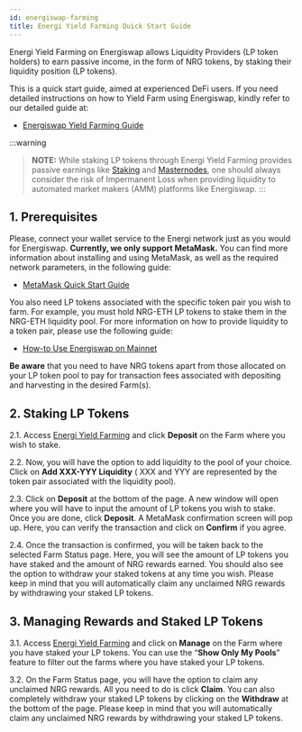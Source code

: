 ```yaml
---
id: energiswap-farming
title: Energi Yield Farming Quick Start Guide
---
```


Energi Yield Farming on Energiswap allows Liquidity Providers (LP token holders) to earn passive income, in the form of NRG tokens, by staking their liquidity position (LP tokens).

This is a quick start guide, aimed at experienced DeFi users. If you need detailed instructions on how to Yield Farm using Energiswap, kindly refer to our detailed guide at:

* [Energiswap Yield Farming Guide](https://wiki.energi.world/guides/energiswap-yield-farming)

:::warning
> **NOTE:** While staking LP tokens through Energi Yield Farming provides passive earnings like [Staking](https://wiki.energi.world/staking-guide) and [Masternodes](https://wiki.energi.world/masternode-guide), one should always consider the risk of Impermanent Loss when providing liquidity to automated market makers (AMM) platforms like Energiswap.
:::

## 1. Prerequisites

Please, connect your wallet service to the Energi network just as you would for Energiswap. **Currently, we only support MetaMask.** You can find more information about installing and using MetaMask, as well as the required network parameters, in the following guide:

* [MetaMask Quick Start Guide](./quickstart-metamask.md)

You also need LP tokens associated with the specific token pair you wish to farm. For example, you must hold NRG-ETH LP tokens to stake them in the NRG-ETH liquidity pool. For more information on how to provide liquidity to a token pair, please use the following guide:

* [How-to Use Energiswap on Mainnet](./energiswap-mainnet#33-add-liquidity)

**Be aware** that you need to have NRG tokens apart from those allocated on your LP token pool to pay for transaction fees associated with depositing and harvesting in the desired Farm(s).

## 2. Staking LP Tokens

2.1. Access [Energi Yield Farming](https://app.energiswap.exchange/#/farming) and click **Deposit** on the Farm where you wish to stake.

2.2. Now, you will have the option to add liquidity to the pool of your choice. Click on **Add XXX-YYY Liquidity** ( XXX and YYY are represented by the token pair associated with the liquidity pool).

2.3. Click on **Deposit** at the bottom of the page. A new window will open where you will have to input the amount of LP tokens you wish to stake. Once you are done, click **Deposit**. A MetaMask confirmation screen will pop up. Here, you can verify the transaction and click on **Confirm** if you agree.

2.4. Once the transaction is confirmed, you will be taken back to the selected Farm Status page. Here, you will see the amount of LP tokens you have staked and the amount of NRG rewards earned. You should also see the option to withdraw your staked tokens at any time you wish. Please keep in mind that you will automatically claim any unclaimed NRG rewards by withdrawing your staked LP tokens.

## 3. Managing Rewards and Staked LP Tokens

3.1. Access [Energi Yield Farming](https://app.energiswap.exchange/#/farming) and click on **Manage** on the Farm where you have staked your LP tokens. You can use the “**Show Only My Pools**” feature to filter out the farms where you have staked your LP tokens.

3.2. On the Farm Status page, you will have the option to claim any unclaimed NRG rewards. All you need to do is click **Claim**. You can also completely withdraw your staked LP tokens by clicking on the **Withdraw** at the bottom of the page. Please keep in mind that you will automatically claim any unclaimed NRG rewards by withdrawing your staked LP tokens.

